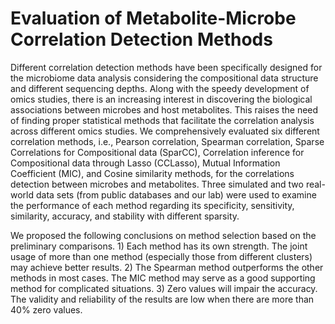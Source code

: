 # Evaluation of Metabolite-Microbe Correlation Detection Methods
Different correlation detection methods have been specifically designed for the microbiome data analysis considering the compositional data structure and different sequencing depths. Along with the speedy development of omics studies, there is an increasing interest in discovering the biological associations between microbes and host metabolites. This raises the need of finding proper statistical methods that facilitate the correlation analysis across different omics studies. We comprehensively evaluated six different correlation methods, i.e., Pearson correlation, Spearman correlation, Sparse Correlations for Compositional data (SparCC), Correlation inference for Compositional data through Lasso (CCLasso), Mutual Information Coefficient (MIC), and Cosine similarity methods, for the correlations detection between microbes and metabolites. Three simulated and two real-world data sets (from public databases and our lab) were used to examine the performance of each method regarding its specificity, sensitivity, similarity, accuracy, and stability with different sparsity. 


We proposed the following conclusions on method selection based on the preliminary comparisons. 1) Each method has its own strength. The joint usage of more than one method (especially those from different clusters) may achieve better results. 2) The Spearman method outperforms the other methods in most cases. The MIC method may serve as a good supporting method for complicated situations. 3) Zero values will impair the accuracy. The validity and reliability of the results are low when there are more than 40% zero values. 
 

